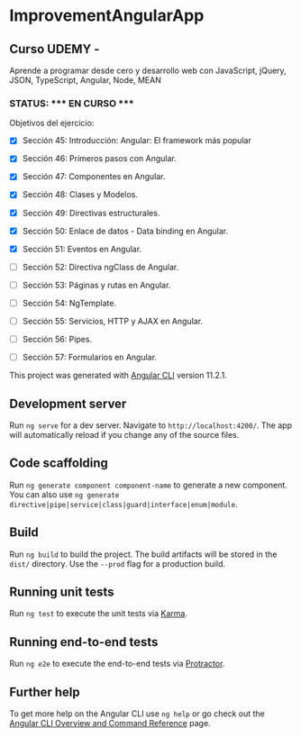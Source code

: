 # ImprovementAngularApp

## Curso UDEMY -  ##
Aprende a programar desde cero y desarrollo web con JavaScript, jQuery, JSON, TypeScript, Angular, Node, MEAN

### STATUS: *** EN CURSO *** ###


 Objetivos del ejercicio:
- [X] Sección 45: Introducción: Angular: El framework más
popular
- [X] Sección 46: Primeros pasos con Angular.
- [X] Sección 47: Componentes en Angular.
- [X] Sección 48: Clases y Modelos.
- [X] Sección 49: Directivas estructurales.
- [X] Sección 50: Enlace de datos - Data binding en Angular.
- [X] Sección 51: Eventos en Angular.
- [ ] Sección 52: Directiva ngClass de Angular.
- [ ] Sección 53: Páginas y rutas en Angular.
- [ ] Sección 54: NgTemplate.
- [ ] Sección 55: Servicios, HTTP y AJAX en Angular.
- [ ] Sección 56: Pipes.
- [ ] Sección 57: Formularios en Angular.
  

This project was generated with [Angular CLI](https://github.com/angular/angular-cli) version 11.2.1.

## Development server

Run `ng serve` for a dev server. Navigate to `http://localhost:4200/`. The app will automatically reload if you change any of the source files.

## Code scaffolding

Run `ng generate component component-name` to generate a new component. You can also use `ng generate directive|pipe|service|class|guard|interface|enum|module`.

## Build

Run `ng build` to build the project. The build artifacts will be stored in the `dist/` directory. Use the `--prod` flag for a production build.

## Running unit tests

Run `ng test` to execute the unit tests via [Karma](https://karma-runner.github.io).

## Running end-to-end tests

Run `ng e2e` to execute the end-to-end tests via [Protractor](http://www.protractortest.org/).

## Further help

To get more help on the Angular CLI use `ng help` or go check out the [Angular CLI Overview and Command Reference](https://angular.io/cli) page.
